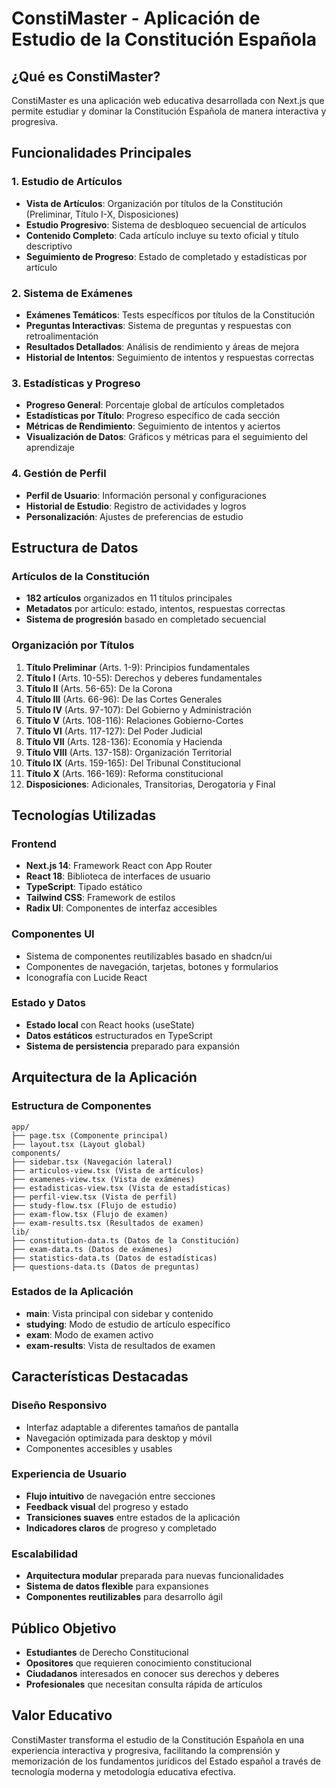# ConstiMaster - Aplicación de Estudio de la Constitución Española

## ¿Qué es ConstiMaster?

ConstiMaster es una aplicación web educativa desarrollada con Next.js que permite estudiar y dominar la Constitución Española de manera interactiva y progresiva.

## Funcionalidades Principales

### 1. Estudio de Artículos
- **Vista de Artículos**: Organización por títulos de la Constitución (Preliminar, Título I-X, Disposiciones)
- **Estudio Progresivo**: Sistema de desbloqueo secuencial de artículos
- **Contenido Completo**: Cada artículo incluye su texto oficial y título descriptivo
- **Seguimiento de Progreso**: Estado de completado y estadísticas por artículo

### 2. Sistema de Exámenes
- **Exámenes Temáticos**: Tests específicos por títulos de la Constitución
- **Preguntas Interactivas**: Sistema de preguntas y respuestas con retroalimentación
- **Resultados Detallados**: Análisis de rendimiento y áreas de mejora
- **Historial de Intentos**: Seguimiento de intentos y respuestas correctas

### 3. Estadísticas y Progreso
- **Progreso General**: Porcentaje global de artículos completados
- **Estadísticas por Título**: Progreso específico de cada sección
- **Métricas de Rendimiento**: Seguimiento de intentos y aciertos
- **Visualización de Datos**: Gráficos y métricas para el seguimiento del aprendizaje

### 4. Gestión de Perfil
- **Perfil de Usuario**: Información personal y configuraciones
- **Historial de Estudio**: Registro de actividades y logros
- **Personalización**: Ajustes de preferencias de estudio

## Estructura de Datos

### Artículos de la Constitución
- **182 artículos** organizados en 11 títulos principales
- **Metadatos** por artículo: estado, intentos, respuestas correctas
- **Sistema de progresión** basado en completado secuencial

### Organización por Títulos
1. **Título Preliminar** (Arts. 1-9): Principios fundamentales
2. **Título I** (Arts. 10-55): Derechos y deberes fundamentales
3. **Título II** (Arts. 56-65): De la Corona
4. **Título III** (Arts. 66-96): De las Cortes Generales
5. **Título IV** (Arts. 97-107): Del Gobierno y Administración
6. **Título V** (Arts. 108-116): Relaciones Gobierno-Cortes
7. **Título VI** (Arts. 117-127): Del Poder Judicial
8. **Título VII** (Arts. 128-136): Economía y Hacienda
9. **Título VIII** (Arts. 137-158): Organización Territorial
10. **Título IX** (Arts. 159-165): Del Tribunal Constitucional
11. **Título X** (Arts. 166-169): Reforma constitucional
12. **Disposiciones**: Adicionales, Transitorias, Derogatoria y Final

## Tecnologías Utilizadas

### Frontend
- **Next.js 14**: Framework React con App Router
- **React 18**: Biblioteca de interfaces de usuario
- **TypeScript**: Tipado estático
- **Tailwind CSS**: Framework de estilos
- **Radix UI**: Componentes de interfaz accesibles

### Componentes UI
- Sistema de componentes reutilizables basado en shadcn/ui
- Componentes de navegación, tarjetas, botones y formularios
- Iconografía con Lucide React

### Estado y Datos
- **Estado local** con React hooks (useState)
- **Datos estáticos** estructurados en TypeScript
- **Sistema de persistencia** preparado para expansión

## Arquitectura de la Aplicación

### Estructura de Componentes
```
app/
├── page.tsx (Componente principal)
├── layout.tsx (Layout global)
components/
├── sidebar.tsx (Navegación lateral)
├── articulos-view.tsx (Vista de artículos)
├── examenes-view.tsx (Vista de exámenes)
├── estadisticas-view.tsx (Vista de estadísticas)
├── perfil-view.tsx (Vista de perfil)
├── study-flow.tsx (Flujo de estudio)
├── exam-flow.tsx (Flujo de examen)
├── exam-results.tsx (Resultados de examen)
lib/
├── constitution-data.ts (Datos de la Constitución)
├── exam-data.ts (Datos de exámenes)
├── statistics-data.ts (Datos de estadísticas)
├── questions-data.ts (Datos de preguntas)
```

### Estados de la Aplicación
- **main**: Vista principal con sidebar y contenido
- **studying**: Modo de estudio de artículo específico
- **exam**: Modo de examen activo
- **exam-results**: Vista de resultados de examen

## Características Destacadas

### Diseño Responsivo
- Interfaz adaptable a diferentes tamaños de pantalla
- Navegación optimizada para desktop y móvil
- Componentes accesibles y usables

### Experiencia de Usuario
- **Flujo intuitivo** de navegación entre secciones
- **Feedback visual** del progreso y estado
- **Transiciones suaves** entre estados de la aplicación
- **Indicadores claros** de progreso y completado

### Escalabilidad
- **Arquitectura modular** preparada para nuevas funcionalidades
- **Sistema de datos flexible** para expansiones
- **Componentes reutilizables** para desarrollo ágil

## Público Objetivo

- **Estudiantes** de Derecho Constitucional
- **Opositores** que requieren conocimiento constitucional
- **Ciudadanos** interesados en conocer sus derechos y deberes
- **Profesionales** que necesitan consulta rápida de artículos

## Valor Educativo

ConstiMaster transforma el estudio de la Constitución Española en una experiencia interactiva y progresiva, facilitando la comprensión y memorización de los fundamentos jurídicos del Estado español a través de tecnología moderna y metodología educativa efectiva.